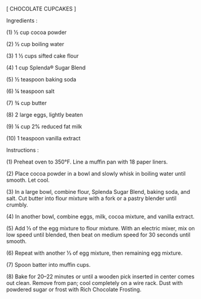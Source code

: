 [ CHOCOLATE CUPCAKES ]


Ingredients :                                                                          


(1) ½ cup cocoa powder                                                                      

(2) ½ cup boiling water

(3) 1 ½ cups sifted cake flour

(4) 1 cup Splenda® Sugar Blend

(5) ½ teaspoon baking soda

(6) ¼ teaspoon salt

(7) ¾ cup butter

(8) 2 large eggs, lightly beaten

(9) ¼ cup 2% reduced fat milk

(10) 1 teaspoon vanilla extract


Instructions : 


(1) Preheat oven to 350°F. Line a muffin pan with 18 paper liners.

(2) Place cocoa powder in a bowl and slowly whisk in boiling water until smooth. Let cool.

(3) In a large bowl, combine flour, Splenda Sugar Blend, baking soda, and salt. Cut butter into flour mixture with a fork or a pastry blender until crumbly.

(4) In another bowl, combine eggs, milk, cocoa mixture, and vanilla extract.

(5) Add ⅓ of the egg mixture to flour mixture. With an electric mixer, mix on low speed until blended, then beat on medium speed for 30 seconds until smooth.

(6) Repeat with another ⅓ of egg mixture, then remaining egg mixture.

(7) Spoon batter into muffin cups.

(8) Bake for 20–22 minutes or until a wooden pick inserted in center comes out clean. Remove from pan; cool completely on a wire rack. Dust with powdered sugar or frost with Rich Chocolate Frosting.